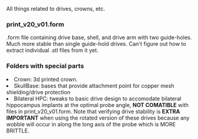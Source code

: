 All things related to drives, crowns, etc.

### print_v20_v01.form
.form file containing drive base, shell, and drive arm with two guide-holes.  Much more stable than single guide-hold drives. Can't figure out how to extract individual .stl files from it yet.

### Folders with special parts
<li> Crown: 3d printed crown. </li>
<li> SkullBase: bases that provide attachment point for copper mesh shielding/drive protection</li>
<li> Bilateral HPC: tweaks to basic drive design to accomodate bilateral hippocampus implants at the optimal probe angle, <b>NOT COMATIBLE</b> with files in print_v20_v01.form. Note that verifying drive stability is <b>EXTRA IMPORTANT</b> when using the rotated version of these drives because any wobble will occur in along the long axis of the probe which is MORE BRITTLE.
